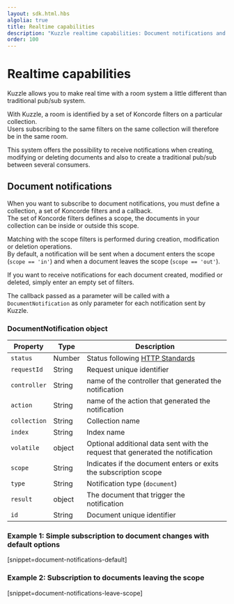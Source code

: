 ```yaml
---
layout: sdk.html.hbs
algolia: true
title: Realtime capabilities
description: "Kuzzle realtime capabilities: Document notifications and Pub/Sub system"
order: 100
---
```


# Realtime capabilities

Kuzzle allows you to make real time with a room system a little different than traditional pub/sub system.  

With Kuzzle, a room is identified by a set of Koncorde filters on a particular collection.  
Users subscribing to the same filters on the same collection will therefore be in the same room.  

This system offers the possibility to receive notifications when creating, modifying or deleting documents and also to create a traditional pub/sub between several consumers.

## Document notifications

When you want to subscribe to document notifications, you must define a collection, a set of Koncorde filters and a callback.  
The set of Koncorde filters defines a scope, the documents in your collection can be inside or outside this scope.  

Matching with the scope filters is performed during creation, modification or deletion operations.  
By default, a notification will be sent when a document enters the scope (`scope == 'in'`) and when a document leaves the scope (`scope == 'out'`).

If you want to receive notifications for each document created, modified or deleted, simply enter an empty set of filters.  

The callback passed as a parameter will be called with a `DocumentNotification` as only parameter for each notification sent by Kuzzle.

### DocumentNotification object

| Property   | Type    | Description                       |
| ---------- | ------- | --------------------------------- |
| `status` | Number | Status following [HTTP Standards](https://en.wikipedia.org/wiki/List_of_HTTP_status_codes) |
| `requestId` | String | Request unique identifier |
| `controller` | String | name of the controller that generated the notification |
| `action` | String | name of the action that generated the notification |
| `collection` | String | Collection name |
| `index` | String | Index name |
| `volatile` | object | Optional additional data sent with the request that generated the notification |
| `scope` | String | Indicates if the document enters or exits the subscription scope |
| `type` | String | Notification type (`document`) |
| `result` | object | The document that trigger the notification |
| `id` | String | Document unique identifier |


### Example 1: Simple subscription to document changes with default options

[snippet=document-notifications-default]

### Example 2: Subscription to documents leaving the scope

[snippet=document-notifications-leave-scope]
